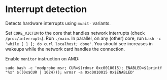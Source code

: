 # Interrupt detection

Detects hardware interrupts using `mwait-` variants. 

Set `CORE_VICTIM` to the core that handles network interrupts (check `/proc/interrupts`). 
Run `./main`. In parallel, on any (other) core, run `bash -c 'while [ 1 ]; do curl localhost; done'`. 
You should see increases in wakeups while the network card handles the connection. 

Enable `monitor` instruction on AMD:

`sudo bash -c 'modprobe msr; CUR=$(rdmsr 0xc0010015); ENABLED=$(printf "%x" $((0x$CUR | 1024))); wrmsr -a 0xc0010015 0x$ENABLED'`